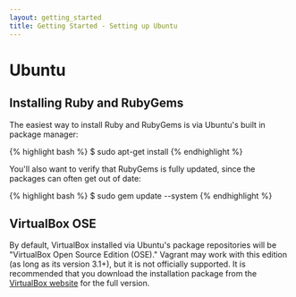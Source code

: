 ```yaml
---
layout: getting_started
title: Getting Started - Setting up Ubuntu
---
```

# Ubuntu

## Installing Ruby and RubyGems

The easiest way to install Ruby and RubyGems is via Ubuntu's built
in package manager:

{% highlight bash %}
$ sudo apt-get install
{% endhighlight %}

You'll also want to verify that RubyGems is fully updated, since the
packages can often get out of date:

{% highlight bash %}
$ sudo gem update --system
{% endhighlight %}

## VirtualBox OSE

By default, VirtualBox installed via Ubuntu's package repositories
will be "VirtualBox Open Source Edition (OSE)." Vagrant may work with
this edition (as long as its version 3.1+), but it is not officially
supported. It is recommended that you download the installation package
from the [VirtualBox website](http://virtualbox.org) for the full version.
